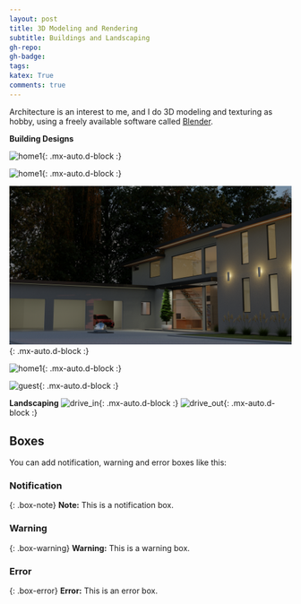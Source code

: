 ```yaml
---
layout: post
title: 3D Modeling and Rendering 
subtitle: Buildings and Landscaping
gh-repo: 
gh-badge: 
tags: 
katex: True
comments: true
---
```


Architecture is an interest to me, and I do 3D modeling and texturing as hobby, using a freely available software called [Blender](https://www.blender.org/). 


**Building Designs**

![home1](/assets/img/exterior_with_cars10s.png){: .mx-auto.d-block :}

![home1](/assets/img/new_look_front5.png){: .mx-auto.d-block :}

![home1](/assets/img/new_look_front8_small.png){: .mx-auto.d-block :}

![home1](/assets/img/new_linterior_living1b.png){: .mx-auto.d-block :}


![guest](/assets/img/Entrance_hotel1.png){: .mx-auto.d-block :}

**Landscaping**
![drive_in](/assets/img/drive_way1.png){: .mx-auto.d-block :}
![drive_out](/assets/img/drive_way_out.png){: .mx-auto.d-block :}

## Boxes
You can add notification, warning and error boxes like this:

### Notification

{: .box-note}
**Note:** This is a notification box.

### Warning

{: .box-warning}
**Warning:** This is a warning box.

### Error

{: .box-error}
**Error:** This is an error box.

